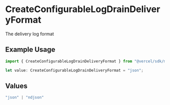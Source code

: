 # CreateConfigurableLogDrainDeliveryFormat

The delivery log format

## Example Usage

```typescript
import { CreateConfigurableLogDrainDeliveryFormat } from "@vercel/sdk/models/createconfigurablelogdrainop.js";

let value: CreateConfigurableLogDrainDeliveryFormat = "json";
```

## Values

```typescript
"json" | "ndjson"
```